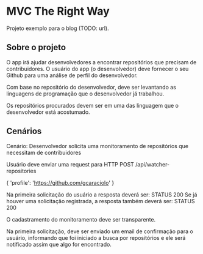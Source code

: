 # MVC The Right Way

Projeto exemplo para o blog (TODO: url).

## Sobre o projeto
O app irá ajudar desenvolvedores a encontrar repositórios que precisam de contribuidores. O usuário do app (o desenvolvedor) deve fornecer o seu Github para uma análise de perfil do desenvolvedor. 

Com base no repositório do desenvolvedor, deve ser levantando as linguagens de programação que o desenvolvedor já trabalhou.

Os repositórios procurados devem ser em uma das linguagem que o desenvolvedor está acostumado.

## Cenários
Cenário: Desenvolvedor solicita uma monitoramento de repositórios que necessitam de contribuidores

Usuário deve enviar uma request para HTTP POST /api/watcher-repositories

{
    'profile': 'https://github.com/gcaraciolo'
}

Na primeira solicitação do usuário a resposta deverá ser: STATUS 200
Se já houver uma solicitação registrada, a resposta também deverá ser: STATUS 200

O cadastramento do monitoramento deve ser transparente.

Na primeira solicitação, deve ser enviado um email de confirmação para o usuário, informando que
foi iniciado a busca por repositórios e ele será notificado assim que algo for encontrado.
